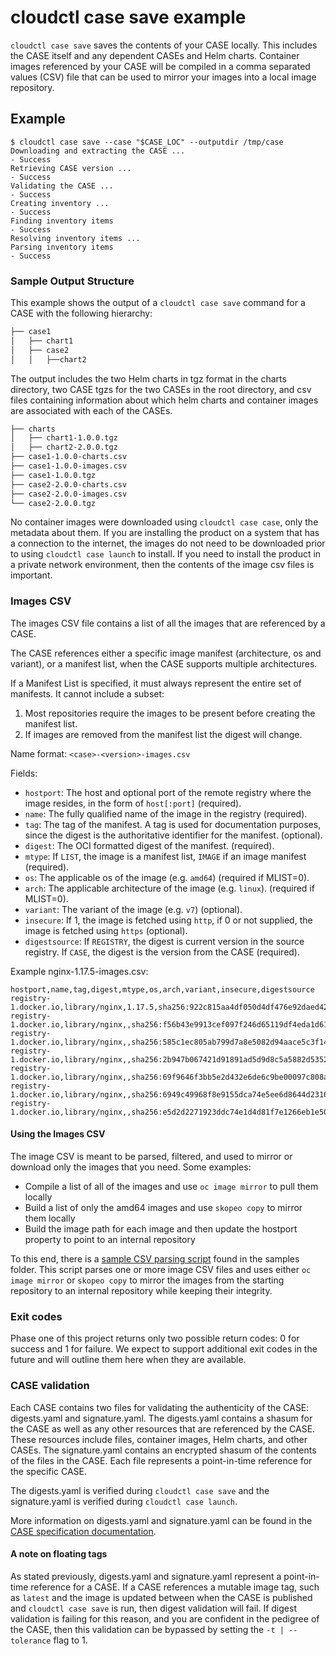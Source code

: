 # cloudctl case save example

`cloudctl case save` saves the contents of your CASE locally. This includes the CASE itself and any dependent CASEs and Helm charts. Container images referenced by your CASE will be compiled in a comma separated values (CSV) file that can be used to mirror your images into a local image repository.

## Example

```
$ cloudctl case save --case "$CASE_LOC" --outputdir /tmp/case
Downloading and extracting the CASE ...
- Success
Retrieving CASE version ...
- Success
Validating the CASE ...
- Success
Creating inventory ...
- Success
Finding inventory items
- Success
Resolving inventory items ...
Parsing inventory items
- Success
```

### Sample Output Structure

This example shows the output of a `cloudctl case save` command for a CASE with the following hierarchy:

```bash
├── case1
│   ├── chart1
│   ├── case2
│   │   ├──chart2
```

The output includes the two Helm charts in tgz format in the charts directory, two CASE tgzs for the two CASEs in the root directory, and csv files containing information about which helm charts and container images are associated with each of the CASEs.

```bash
├── charts
│   ├── chart1-1.0.0.tgz
│   ├── chart2-2.0.0.tgz
├── case1-1.0.0-charts.csv
├── case1-1.0.0-images.csv
├── case1-1.0.0.tgz
├── case2-2.0.0-charts.csv
├── case2-2.0.0-images.csv
└── case2-2.0.0.tgz
```

No container images were downloaded using `cloudctl case case`, only the metadata about them. If you are installing the product on a system that has a connection to the internet, the images do not need to be downloaded prior to using `cloudctl case launch` to install. If you need to install the product in a private network environment, then the contents of the image csv files is important.

### Images CSV

The images CSV file contains a list of all the images that are referenced by a CASE.  

The CASE references either a specific image manifest (architecture, os and variant), or a manifest list, when the CASE supports multiple architectures.

If a Manifest List is specified, it must always represent the entire set of manifests.  It cannot include a subset:
1.  Most repositories require the images to be present before creating the manifest list.  
2.  If images are removed from the manifest list the digest will change.

Name format: 
`<case>-<version>-images.csv`

Fields:
- `hostport`:  The host and optional port of the remote registry where the image resides, in the form of `host[:port]`  (required).
- `name`:  The fully qualified name of the image in the registry (required).
- `tag`: The tag of the manifest. A tag is used for documentation purposes, since the digest is the authoritative identifier for the manifest. (optional).
- `digest`:  The OCI formatted digest of the manifest. (required).
- `mtype`: If `LIST`, the image is a manifest list, `IMAGE` if an image manifest (required).
- `os`: The applicable os of the image (e.g. `amd64`) (required if MLIST=0).
- `arch`:  The applicable architecture of the image (e.g. `linux`). (required if MLIST=0).
- `variant`: The variant of the image (e.g. `v7`) (optional).
- `insecure`: If 1, the image is fetched using `http`, if 0 or not supplied, the image is fetched using `https` (optional).
- `digestsource`: If `REGISTRY`, the digest is current version in the source registry.  If `CASE`, the digest is the version from the CASE (required).

Example nginx-1.17.5-images.csv:
```
hostport,name,tag,digest,mtype,os,arch,variant,insecure,digestsource
registry-1.docker.io,library/nginx,1.17.5,sha256:922c815aa4df050d4df476e92daed4231f466acc8ee90e0e774951b0fd7195a4,LIST,,,,0,CASE
registry-1.docker.io,library/nginx,,sha256:f56b43e9913cef097f246d65119df4eda1d61670f7f2ab720831a01f66f6ff9c,IMAGE,linux,amd64,,0,CASE
registry-1.docker.io,library/nginx,,sha256:585c1ec805ab799d7a8e5082d94aace5c3f1455b75f103ca5ca2b45fdbee75fc,IMAGE,linux,arm,v7,0,CASE
registry-1.docker.io,library/nginx,,sha256:2b947b067421d91891ad5d9d8c5a5882d5352013f4bbcc35604028f975bec8aa,IMAGE,linux,arm64,v8,0,CASE
registry-1.docker.io,library/nginx,,sha256:69f9646f3bb5e2d432e6de6c9be00097c808aed6e8509f6589b886082536affe,IMAGE,linux,386,,0,CASE
registry-1.docker.io,library/nginx,,sha256:6949c49968f8e9155dca74e5ee6d8644d23168f2af248fd9b7045091d13f5d36,IMAGE,linux,ppc64le,,0,CASE
registry-1.docker.io,library/nginx,,sha256:e5d2d2271923ddc74e1d4d81f7e1266eb1e501cc11f6b277ffb89952347e7abc,IMAGE,linux,s390x,,0,CASE
```

#### Using the Images CSV

The image CSV is meant to be parsed, filtered, and used to mirror or download only the images that you need. Some examples:

- Compile a list of all of the images and use `oc image mirror` to pull them locally
- Build a list of only the amd64 images and use `skopeo copy` to mirror them locally
- Build the image path for each image and then update the hostport property to point to an internal repository

To this end, there is a [sample CSV parsing script](samples/parse_csv.sh) found in the samples folder. This script parses one or more image CSV files and uses either `oc image mirror` or `skopeo copy` to mirror the images from the starting repository to an internal repository while keeping their integrity.

### Exit codes

Phase one of this project returns only two possible return codes: 0 for success and 1 for failure. We expect to support additional exit codes in the future and will outline them here when they are available.

### CASE validation

Each CASE contains two files for validating the authenticity of the CASE: digests.yaml and signature.yaml. The digests.yaml contains a shasum for the CASE as well as any other resources that are referenced by the CASE. These resources include files, container images, Helm charts, and other CASEs. The signature.yaml contains an encrypted shasum of the contents of the files in the CASE. Each file represents a point-in-time reference for the specific CASE.

The digests.yaml is verified during `cloudctl case save` and the signature.yaml is verified during `cloudctl case launch`.

More information on digests.yaml and signature.yaml can be found in the [CASE specification documentation](https://github.com/ibm/case).

#### A note on floating tags

As stated previously, digests.yaml and signature.yaml represent a point-in-time reference for a CASE. If a CASE references a mutable image tag, such as `latest` and the image is updated between when the CASE is published and `cloudctl case save` is run, then digest validation will fail. If digest validation is failing for this reason, and you are confident in the pedigree of the CASE, then this validation can be bypassed by setting the `-t | --tolerance` flag to 1.